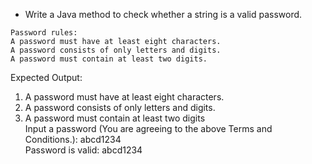 * Write a Java method to check whether a string is a valid password.

```
Password rules:
A password must have at least eight characters.
A password consists of only letters and digits.
A password must contain at least two digits.
```

Expected Output:

1. A password must have at least eight characters.                                             
2. A password consists of only letters and digits.                                         
3. A password must contain at least two digits                                        
Input a password (You are agreeing to the above Terms and Conditions.): abcd1234           
Password is valid: abcd1234 